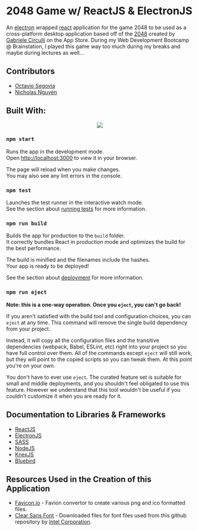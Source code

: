 # 2048 Game w/ ReactJS & ElectronJS

An [electron](https://www.electronjs.org/) wrapped [react](https://reactjs.org/) application for the game 2048 to be used as a cross-platform desktop application based off of the [2048](https://github.com/gabrielecirulli/2048) created by [Gabriele Circulli](https://github.com/gabrielecirulli) on the App Store. During my Web Development Bootcamp @ Brainstation, I played this game way too much during my breaks and maybe during lectures as well...

## Contributors

* [Octavio Segovia](https://github.com/ocki982)
* [Nicholas Nguyen](https://github.com/Nicholas-Nguyen8742)

## Built With:

<p align="center">
  <a href="https://skillicons.dev">
    <img src="https://skillicons.dev/icons?i=react,electron,html,js,sass,nodejs" />
  </a>
</p>

### `npm start`

Runs the app in the development mode.\
Open [http://localhost:3000](http://localhost:3000) to view it in your browser.

The page will reload when you make changes.\
You may also see any lint errors in the console.

### `npm test`

Launches the test runner in the interactive watch mode.\
See the section about [running tests](https://facebook.github.io/create-react-app/docs/running-tests) for more information.

### `npm run build`

Builds the app for production to the `build` folder.\
It correctly bundles React in production mode and optimizes the build for the best performance.

The build is minified and the filenames include the hashes.\
Your app is ready to be deployed!

See the section about [deployment](https://facebook.github.io/create-react-app/docs/deployment) for more information.

### `npm run eject`

**Note: this is a one-way operation. Once you `eject`, you can't go back!**

If you aren't satisfied with the build tool and configuration choices, you can `eject` at any time. This command will remove the single build dependency from your project.

Instead, it will copy all the configuration files and the transitive dependencies (webpack, Babel, ESLint, etc) right into your project so you have full control over them. All of the commands except `eject` will still work, but they will point to the copied scripts so you can tweak them. At this point you're on your own.

You don't have to ever use `eject`. The curated feature set is suitable for small and middle deployments, and you shouldn't feel obligated to use this feature. However we understand that this tool wouldn't be useful if you couldn't customize it when you are ready for it.

## Documentation to Libraries & Frameworks

- [ReactJS](https://reactjs.org/)
- [ElectronJS](https://www.electronjs.org/)
- [SASS](https://sass-lang.com/documentation/)
- [NodeJS](https://nodejs.org/en/docs/)
- [KnexJS](http://knexjs.org/)
- [Bluebird](http://bluebirdjs.com/docs/getting-started.html)

## Resources Used in the Creation of this Application

- [Favicon.io](https://favicon.io/) - Favion convertor to create various png and ico formatted files.
- [Clear Sans Font](https://github.com/intel/clear-sans) - Downloaded files for font files used from this github repository by [Intel Corporation](https://github.com/intel).
